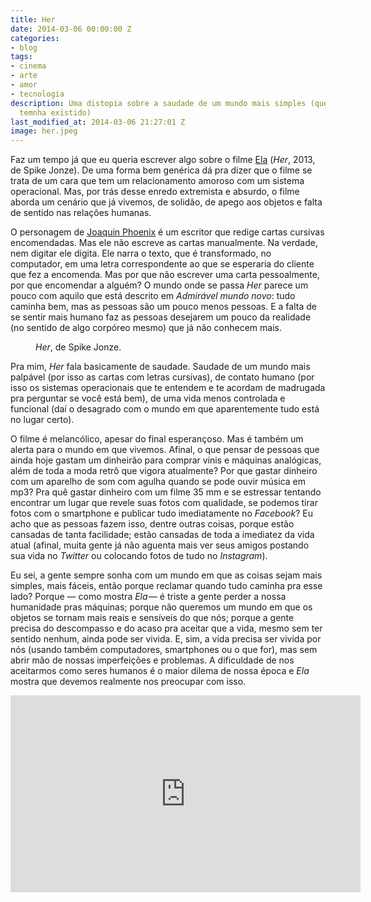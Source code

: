 ```yaml
---
title: Her
date: 2014-03-06 00:00:00 Z
categories:
- blog
tags:
- cinema
- arte
- amor
- tecnologia
description: Uma distopia sobre a saudade de um mundo mais simples (que talvez nunca
  temnha existido)
last_modified_at: 2014-03-06 21:27:01 Z
image: her.jpeg
---
```


Faz um tempo já que eu queria escrever algo sobre o filme [Ela](https://www.imdb.com/title/tt1798709/) (<i>Her</i>, 2013, de Spike Jonze). De uma forma bem genérica dá pra dizer que o filme se trata de um cara que tem um relacionamento amoroso com um sistema operacional. Mas, por trás desse enredo extremista e absurdo, o filme aborda um cenário que já vivemos, de solidão, de apego aos objetos e falta de sentido nas relações humanas.

O personagem de [Joaquin Phoenix](https://pt.wikipedia.org/wiki/Joaquin_Phoenix) é um escritor que redige cartas cursivas encomendadas. Mas ele não escreve as cartas manualmente. Na verdade, nem digitar ele digita. Ele narra o texto, que é transformado, no computador, em uma letra correspondente ao que se esperaria do cliente que fez a encomenda. Mas por que não escrever uma carta pessoalmente, por que encomendar a alguém? O mundo onde se passa <i>Her</i> parece um pouco com aquilo que está descrito em <i>Admirável mundo novo</i>: tudo caminha bem, mas as pessoas são um pouco menos pessoas. E a falta de se sentir mais humano faz as pessoas desejarem um pouco da realidade (no sentido de algo corpóreo mesmo) que já não conhecem mais.

<figure style="" class="align-center">
  <img src="{{ site.url }}{{ site.baseurl }}/assets/images/her.jpeg" alt="">
  <figcaption><i>Her</i>, de Spike Jonze.</figcaption>
</figure>

Pra mim, <i>Her</i> fala basicamente de saudade. Saudade de um mundo mais palpável (por isso as cartas com letras cursivas), de contato humano (por isso os sistemas operacionais que te entendem e te acordam de madrugada pra perguntar se você está bem), de uma vida menos controlada e funcional (daí o desagrado com o mundo em que aparentemente tudo está no lugar certo).

O filme é melancólico, apesar do final esperançoso. Mas é também um alerta para o mundo em que vivemos. Afinal, o que pensar de pessoas que ainda hoje gastam um dinheirão para comprar vinis e máquinas analógicas, além de toda a moda retrô que vigora atualmente? Por que gastar dinheiro com um aparelho de som com agulha quando se pode ouvir música em mp3? Pra quê gastar dinheiro com um filme 35 mm e se estressar tentando encontrar um lugar que revele suas fotos com qualidade, se podemos tirar fotos com o smartphone e publicar tudo imediatamente no <i>Facebook</i>? Eu acho que as pessoas fazem isso, dentre outras coisas, porque estão cansadas de tanta facilidade; estão cansadas de toda a imediatez da vida atual (afinal, muita gente já não aguenta mais ver seus amigos postando sua vida no <i>Twitter</i> ou colocando fotos de tudo no <i>Instagram</i>).

Eu sei, a gente sempre sonha com um mundo em que as coisas sejam mais simples, mais fáceis, então porque reclamar quando tudo caminha pra esse lado? Porque — como mostra <i>Ela</i> — é triste a gente perder a nossa humanidade pras máquinas; porque não queremos um mundo em que os objetos se tornam mais reais e sensíveis do que nós; porque a gente precisa do descompasso e do acaso pra aceitar que a vida, mesmo sem ter sentido nenhum, ainda pode ser vivida. E, sim, a vida precisa ser vivida por nós (usando também computadores, smartphones ou o que for), mas sem abrir mão de nossas imperfeições e problemas. A dificuldade de nos aceitarmos como seres humanos é o maior dilema de nossa época e <i>Ela</i> mostra que devemos realmente nos preocupar com isso.

<iframe width="560" height="315" src="https://www.youtube.com/embed/XsQqMwacZQw" frameborder="0" allow="accelerometer; autoplay; encrypted-media; gyroscope; picture-in-picture" allowfullscreen></iframe>
